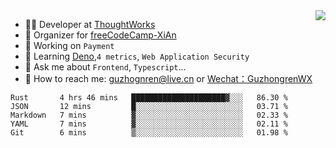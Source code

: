<img align="right" src="https://github-readme-stats.vercel.app/api?username=guzhongren&show_icons=true&icon_color=805AD5&text_color=000&bg_color=ffffff&hide_title=true" />

- 👨‍💻  Developer at [ThoughtWorks](https://thoughtworks.com)
- 🏢 Organizer for [freeCodeCamp-XiAn](https://github.com/orgs/freeCodeCamp-XiAn)
- 🔭 Working on `Payment`
- 🌱 Learning [Deno](https://deno.land/),`4 metrics`,  `Web Application Security`
- 💬 Ask me about `Frontend`, `Typescript`...
- 🔎 How to reach me: [guzhognren@live.cn](guzhognren@live.cn) or [Wechat：GuzhongrenWX]()

<!--START_SECTION:waka-->
```text
Rust       4 hrs 46 mins   █████████████████████▓░░░   86.30 % 
JSON       12 mins         █░░░░░░░░░░░░░░░░░░░░░░░░   03.71 % 
Markdown   7 mins          ▓░░░░░░░░░░░░░░░░░░░░░░░░   02.33 % 
YAML       7 mins          ▓░░░░░░░░░░░░░░░░░░░░░░░░   02.11 % 
Git        6 mins          ▒░░░░░░░░░░░░░░░░░░░░░░░░   01.98 % 
```
<!--END_SECTION:waka-->

